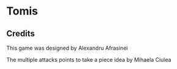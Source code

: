# Tomis

## Credits

This game was designed by Alexandru Afrasinei

The multiple attacks points to take a piece idea by Mihaela Ciulea
